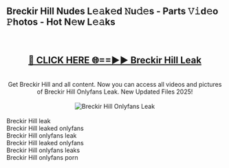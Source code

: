 <h2>Breckir Hill Nudes L𝚎𝚊k𝚎d 𝙽u𝚍𝚎s - Parts 𝚅𝚒d𝚎o 𝙿hotos - Hot N𝚎w L𝚎𝚊ks</h2>
<br>
<div align="center">
<h2><a href="https://213.232.235.80/live/video.php?q=breckir-hill" rel="nofollow">🔴 CLICK HERE 🌐==►► Breckir Hill Leak</a></h2>
<br>
Get Breckir Hill and all content. Now you can access all videos and pictures of Breckir Hill Onlyfans Leak. New Updated Files 2025!
<br>
<br>
<a href="https://213.232.235.80/live/video.php?q=breckir-hill" rel="nofollow" data-target="animated-image.originalLink"><img src="https://i.imgur.com/1EjSzPs.png" alt="Breckir Hill Onlyfans Leak" style="max-width: 100%; display: inline-block;" data-target="animated-image.originalImage"></a>
</div>
<br>
Breckir Hill leak<br>
Breckir Hill leaked onlyfans<br>
Breckir Hill onlyfans leak<br>
Breckir Hill leaked onlyfans<br>
Breckir Hill onlyfans leaks<br>
Breckir Hill onlyfans porn
